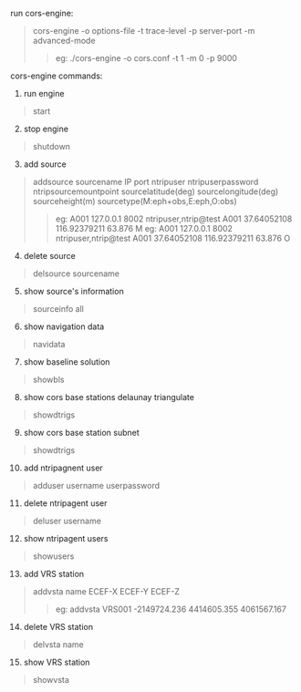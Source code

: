 run cors-engine:
> cors-engine -o options-file -t trace-level -p server-port -m advanced-mode
>> eg: ./cors-engine -o cors.conf -t 1 -m 0 -p 9000

cors-engine commands:
1. run engine 
> start

2. stop engine
> shutdown

3. add source 
> addsource sourcename IP port ntripuser ntripuserpassword ntripsourcemountpoint sourcelatitude(deg) sourcelongitude(deg) sourceheight(m) sourcetype(M:eph+obs,E:eph,O:obs)
>> eg:  A001 127.0.0.1 8002 ntripuser,ntrip@test A001 37.64052108 116.92379211 63.876 M
>> eg:  A001 127.0.0.1 8002 ntripuser,ntrip@test A001 37.64052108 116.92379211 63.876 O

4. delete source
> delsource sourcename

5. show source's information
> sourceinfo all

6. show navigation data
> navidata

7. show baseline solution
> showbls

8. show cors base stations delaunay triangulate
> showdtrigs

9. show cors base station subnet
> showdtrigs

10. add ntripagnent user
> adduser username userpassword

11. delete ntripagent user
> deluser username

12. show ntripagent users
> showusers

13. add VRS station
> addvsta name ECEF-X ECEF-Y ECEF-Z
>> eg: addvsta VRS001 -2149724.236 4414605.355 4061567.167

14. delete VRS station
> delvsta name

15. show VRS station
> showvsta



